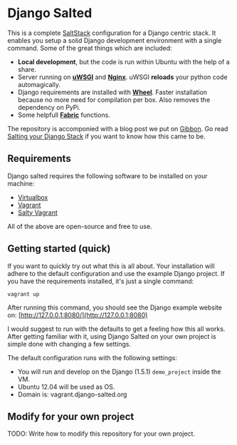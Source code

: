 # Django Salted

This is a complete [SaltStack] configuration for a Django centric stack. It
enables you setup a solid Django development environment with a single
command. Some of the great things which are included:

- **Local development**, but the code is run within Ubuntu with the help of a
  share.
- Server running on **[uWSGI]** and **[Nginx]**. uWSGI **reloads** your python code
  automagically.
- Django requirements are installed with **[Wheel]**. Faster installation because
  no more need for compilation per box. Also removes the dependency on PyPi.
- Some helpfull **[Fabric]** functions.

The repository is accomponied with a blog post we put on [Gibbon]. Go read
[Salting your Django Stack] if you want to know how this came to be.

## Requirements

Django salted requires the following software to be installed on your machine:

- [Virtualbox]
- [Vagrant]
- [Salty Vagrant]

All of the above are open-source and free to use.


## Getting started (quick)

If you want to quickly try out what this is all about. Your installation will
adhere to the default configuration and use the example Django project. If you
have the requirements installed, it's just a single command:

    vagrant up

After running this command, you should see the Django example website on:
[http://127.0.0.1:8080/](http://127.0.0.1:8080)

I would suggest to run with the defaults to get a feeling how this all
works. After getting familiar with it, using Django Salted on your own project
is simple done with changing a few settings.

The default configuration runs with the following settings:

- You will run and develop on the Django (1.5.1) `demo_project` inside the VM.
- Ubuntu 12.04 will be used as OS.
- Domain is: vagrant.django-salted.org

## Modify for your own project

TODO: Write how to modify this repository for your own project.

[SaltStack]: http://saltstack.com/community.html
[Gibbon]: http://blog.gibbon.co
[Salting your Django Stack]: http://blog.gibbon.co
[Virtualbox]: https://www.virtualbox.org/
[Vagrant]: http://www.vagrantup.com/
[Salty Vagrant]: https://github.com/saltstack/salty-vagrant
[uWSGI]: http://uwsgi-docs.readthedocs.org/
[Nginx]: http://nginx.org/
[Wheel]: http://wheel.readthedocs.org/
[Fabric]: http://fabfile.org/
